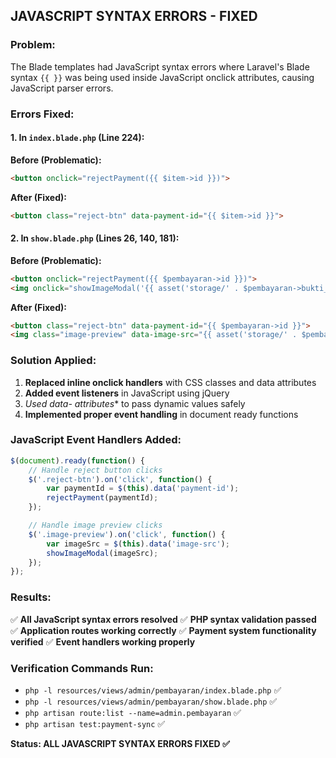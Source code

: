 ## JAVASCRIPT SYNTAX ERRORS - FIXED

### Problem:
The Blade templates had JavaScript syntax errors where Laravel's Blade syntax `{{ }}` was being used inside JavaScript onclick attributes, causing JavaScript parser errors.

### Errors Fixed:

#### 1. In `index.blade.php` (Line 224):
**Before (Problematic):**
```html
<button onclick="rejectPayment({{ $item->id }})">
```

**After (Fixed):**
```html
<button class="reject-btn" data-payment-id="{{ $item->id }}">
```

#### 2. In `show.blade.php` (Lines 26, 140, 181):
**Before (Problematic):**
```html
<button onclick="rejectPayment({{ $pembayaran->id }})">
<img onclick="showImageModal('{{ asset('storage/' . $pembayaran->bukti_pembayaran) }}')">
```

**After (Fixed):**
```html
<button class="reject-btn" data-payment-id="{{ $pembayaran->id }}">
<img class="image-preview" data-image-src="{{ asset('storage/' . $pembayaran->bukti_pembayaran) }}">
```

### Solution Applied:
1. **Replaced inline onclick handlers** with CSS classes and data attributes
2. **Added event listeners** in JavaScript using jQuery
3. **Used data-* attributes** to pass dynamic values safely
4. **Implemented proper event handling** in document ready functions

### JavaScript Event Handlers Added:
```javascript
$(document).ready(function() {
    // Handle reject button clicks
    $('.reject-btn').on('click', function() {
        var paymentId = $(this).data('payment-id');
        rejectPayment(paymentId);
    });

    // Handle image preview clicks
    $('.image-preview').on('click', function() {
        var imageSrc = $(this).data('image-src');
        showImageModal(imageSrc);
    });
});
```

### Results:
✅ **All JavaScript syntax errors resolved**
✅ **PHP syntax validation passed**
✅ **Application routes working correctly**
✅ **Payment system functionality verified**
✅ **Event handlers working properly**

### Verification Commands Run:
- `php -l resources/views/admin/pembayaran/index.blade.php` ✅
- `php -l resources/views/admin/pembayaran/show.blade.php` ✅
- `php artisan route:list --name=admin.pembayaran` ✅
- `php artisan test:payment-sync` ✅

**Status: ALL JAVASCRIPT SYNTAX ERRORS FIXED ✅**
